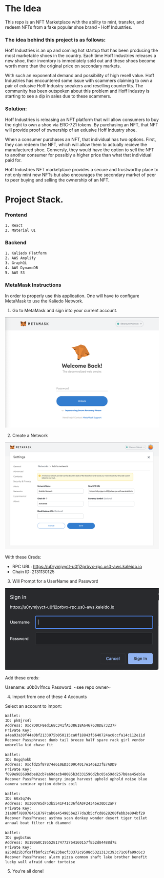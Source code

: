 # The Idea

This repo is an NFT Marketplace with the ability to mint, transfer, and redeem NFTs from a fake popular shoe brand - Hoff Industries.

### The idea behind this project is as follows:

Hoff Industries is an up and coming hot startup that has been producing the most marketable shoes in the country. Each time Hoff Industries releases a new shoe, their inventory is immediately sold out and these shoes become worth more than the original price on secondary markets.

With such an exponential demand and possibility of high resell value. Hoff Industries has encountered some issue with scammers claiming to own a pair of exlusive Hoff Industry sneakers and reselling counterfits. The community has been outspoken about this problem and Hoff Industry is starting to see a dip in sales due to these scammers.

### Solution:

Hoff Industries is releasing an NFT platform that will allow consumers to buy the right to own a shoe via ERC-721 tokens. By purchasing an NFT, that NFT will provide proof of ownership of an exlusive Hoff Industry shoe.

When a consumer purchases an NFT, that individual has two options. First, they can redeem the NFT, which will allow them to actually recieve the manufactured shoe. Conversly, they would have the option to sell the NFT to another consumer for possibly a higher price than what that individual paid for.

Hoff Industries NFT marketplace provides a secure and trustworthy place to not only mint new NFTs but also encourages the secondary market of peer to peer buying and selling the ownership of an NFT.

# Project Stack.

### Frontend

    1. React
    2. Material UI

### Backend

    1. Kaliedo Platform
    2. AWS Amplify
    3. GraphQL
    4. AWS DynamoDB
    5. AWS S3

### MetaMask Instructions

In order to properly use this application. One will have to configure MetaMask to use the Kaliedo Network.

1. Go to MetaMask and sign into your current account.

![step 1](./MetaMaskInstructionImgs/step1.jpg)

2. Create a Network

![step 2](./MetaMaskInstructionImgs/step2.jpg)

With these Creds:

- RPC URL: https://u0rymjyyct-u0fj2prbvx-rpc.us0-aws.kaleido.io
- Chain ID: 2131130125

3. Will Prompt for a UserName and Password

![step 3](./MetaMaskInstructionImgs/step3.jpg)

Add these creds:

Usename: u0b0v1fncu
Password: ~see repo owner~

4. Import from one of these 4 Accounts

Select an account to import:

    Wallet:
    ID: pk8jrx4l
    Address: 0xc7D0CF8ed168C341fA538618A6467638DE73237F
    Private Key: a4ea93a30f44a0bf2133975b050115ca0f18843f5640724ac8ccfa14c112e11d
    Recover Passphrase: dumb tail breeze half spare rack girl vendor umbrella kid chase fit

    Wallet:
    ID: 8ogqhokb
    Address: 0xcfd25f87B74e610ED3c09C4017e146E23fE7ADD9
    Private Key: f099e965699dbe82cb7e69dacb48085b3d331596d2bc05a59dd257b8aa45eb5a
    Recover PassPhrase: hungry image harvest uphold uphold noise blue camera seminar option debris coil

    Wallet:
    ID: 60x5q74v
    Address: 0x3007A5dF53b5541F41c36fdA0F24345e30Dc2aF7
    Private Key: 31a08f7800784518797cab0e454985be277da3b5cfcd8628200febb3e094bf29
    Recover PassPhrase: asthma scan donkey wonder desert tiger toilet annual boat filter rib diamond

    Wallet:
    ID: gwgbctuu
    Address: 0x1B0a0C195528174772764160157fE52d84488d7E
    Private Key: a250d25b3fcaffb0fc2cf4823becf33372c9508d5321313c393c71c6fa99c6c3
    Recover PassPhrase: alarm pizza common shaft lake brother benefit lucky wall afraid under tortoise

5. You're all done!
